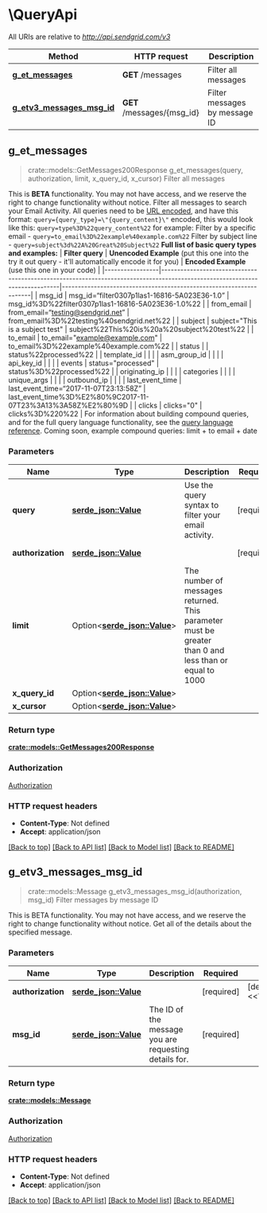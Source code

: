 # \QueryApi

All URIs are relative to *http://api.sendgrid.com/v3*

Method | HTTP request | Description
------------- | ------------- | -------------
[**g_et_messages**](QueryApi.md#g_et_messages) | **GET** /messages | Filter all messages
[**g_etv3_messages_msg_id**](QueryApi.md#g_etv3_messages_msg_id) | **GET** /messages/{msg_id} | Filter messages by message ID



## g_et_messages

> crate::models::GetMessages200Response g_et_messages(query, authorization, limit, x_query_id, x_cursor)
Filter all messages

This is **BETA** functionality. You may not have access, and we reserve the right to change functionality without notice.  Filter all messages to search your Email Activity. All queries need to be [URL encoded](https://meyerweb.com/eric/tools/dencoder/), and have this format:  `query={query_type}=\"{query_content}\"`  encoded, this would look like this:  `query=type%3D%22query_content%22`  for example:  Filter by a specific email - `query=to_email%3D%22example%40example.com%22`  Filter by subject line - `query=subject%3d%22A%20Great%20Subject%22`  **Full list of basic query types and examples:**   | **Filter query**    | **Unencoded Example** (put this one into the try it out query - it'll automatically encode it for you) | **Encoded Example** (use this one in your code)                        | |-----------------|----------------------------------------------------------------------------------------------------------------------------|--------------------------------------------------------------------| | msg_id          | msg_id=“filter0307p1las1-16816-5A023E36-1.0”                                                                               | msg_id%3D%22filter0307p1las1-16816-5A023E36-1.0%22           | | from_email      | from_email=“testing@sendgrid.net”                                                                                          | from_email%3D%22testing%40sendgrid.net%22                    | | subject         | subject=\"This is a subject test\"                                                                                      | subject%22This%20is%20a%20subject%20test%22                  | | to_email        | to_email=\"example@example.com\"                                                                                       | to_email%3D%22example%40example.com%22                       | | status          |                                                                                                                            | status%22processed%22                                        | | template_id     |                                                                                                                            |                                                                    | | asm_group_id    |                                                                                                                            |                                                                    | | api_key_id      |                                                                                                                            |                                                                    | | events          | status=\"processed\"                                                                                                   | status%3D%22processed%22                                     | | originating_ip  |                                                                                                                            |                                                                    | | categories      |                                                                                                                            |                                                                    | | unique_args     |                                                                                                                            |                                                                    | | outbound_ip     |                                                                                                                            |                                                                    | | last_event_time | last_event_time=“2017-11-07T23:13:58Z”                                                                               | last_event_time%3D%E2%80%9C2017-11-07T23%3A13%3A58Z%E2%80%9D | | clicks          | clicks=\"0\"                                                                                                           | clicks%3D%220%22                                             |  For information about building compound queries, and for the full query language functionality, see the [query language reference](https://docs.google.com/a/sendgrid.com/document/d/1fWoKTFNfg5UUsB6t9KuIcSo9CetKF_T0bGfWJ_gdPCs/edit?usp=sharing).  Coming soon, example compound queries: limit + to email + date

### Parameters


Name | Type | Description  | Required | Notes
------------- | ------------- | ------------- | ------------- | -------------
**query** | [**serde_json::Value**](.md) | Use the query syntax  to filter your email activity. | [required] |
**authorization** | [**serde_json::Value**](.md) |  | [required] |[default to Bearer <<YOUR_API_KEY_HERE>>]
**limit** | Option<[**serde_json::Value**](.md)> | The number of messages returned. This parameter must be greater than 0 and less than or equal to 1000 |  |[default to 10]
**x_query_id** | Option<[**serde_json::Value**](.md)> |  |  |
**x_cursor** | Option<[**serde_json::Value**](.md)> |  |  |

### Return type

[**crate::models::GetMessages200Response**](GET_messages_200_response.md)

### Authorization

[Authorization](../README.md#Authorization)

### HTTP request headers

- **Content-Type**: Not defined
- **Accept**: application/json

[[Back to top]](#) [[Back to API list]](../README.md#documentation-for-api-endpoints) [[Back to Model list]](../README.md#documentation-for-models) [[Back to README]](../README.md)


## g_etv3_messages_msg_id

> crate::models::Message g_etv3_messages_msg_id(authorization, msg_id)
Filter messages by message ID

This is BETA functionality. You may not have access, and we reserve the right to change functionality without notice.  Get all of the details about the specified message.

### Parameters


Name | Type | Description  | Required | Notes
------------- | ------------- | ------------- | ------------- | -------------
**authorization** | [**serde_json::Value**](.md) |  | [required] |[default to Bearer <<YOUR_API_KEY_HERE>>]
**msg_id** | [**serde_json::Value**](.md) | The ID of the message you are requesting details for. | [required] |

### Return type

[**crate::models::Message**](Message.md)

### Authorization

[Authorization](../README.md#Authorization)

### HTTP request headers

- **Content-Type**: Not defined
- **Accept**: application/json

[[Back to top]](#) [[Back to API list]](../README.md#documentation-for-api-endpoints) [[Back to Model list]](../README.md#documentation-for-models) [[Back to README]](../README.md)

